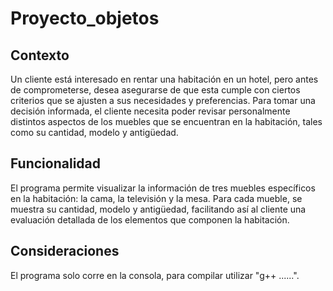 # Proyecto_objetos

## Contexto

Un cliente está interesado en rentar una habitación en un hotel, pero antes de comprometerse, desea asegurarse de que esta cumple con ciertos criterios que se ajusten a sus necesidades y preferencias. Para tomar una decisión informada, el cliente necesita poder revisar personalmente distintos aspectos de los muebles que se encuentran en la habitación, tales como su cantidad, modelo y antigüedad.

## Funcionalidad

El programa permite visualizar la información de tres muebles específicos en la habitación: la cama, la televisión y la mesa. Para cada mueble, se muestra su cantidad, modelo y antigüedad, facilitando así al cliente una evaluación detallada de los elementos que componen la habitación.

## Consideraciones
El programa solo corre en la consola, para compilar utilizar "g++ ......".
